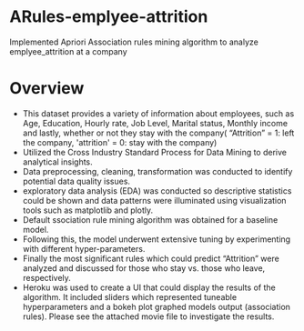 # ARules-emplyee-attrition
Implemented Apriori Association rules mining algorithm to analyze emplyee_attrition at a company
# Overview
* This dataset provides a variety of information about employees, such as Age, Education, Hourly rate, Job Level, Marital status, Monthly income and lastly, whether or not they stay with the company( “Attrition” = 1: left the company, 'attrition' = 0: stay with the company)
* Utilized the Cross Industry Standard Process for Data Mining to derive analytical insights.
* Data preprocessing, cleaning, transformation was conducted to identify potential data quality issues.
* exploratory data analysis (EDA) was conducted so descriptive statistics could be shown and data patterns were illuminated using visualization tools such as matplotlib and plotly.
* Default ssociation rule mining algorithm was obtained for a baseline model.
* Following this, the model underwent extensive tuning by experimenting with different hyper-parameters.
* Finally the most significant rules which could predict “Attrition” were analyzed and discussed for those who stay vs. those who leave, respectively.
* Heroku was used to create a UI that could display the results of the algorithm. It included sliders which represented tuneable hyperparameters and a bokeh plot graphed models output (association rules). Please see the attached movie file to investigate the results.

